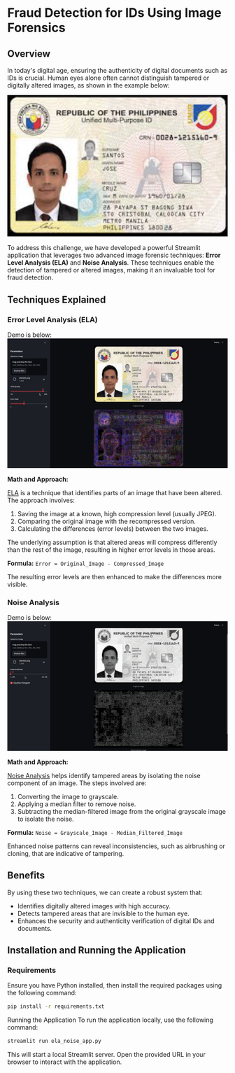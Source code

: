 # Fraud Detection for IDs Using Image Forensics

## Overview

In today's digital age, ensuring the authenticity of digital documents such as IDs is crucial. Human eyes alone often cannot distinguish tampered or digitally altered images, as shown in the example below:

![Altered Image](media/altered1.png)

To address this challenge, we have developed a powerful Streamlit application that leverages two advanced image forensic techniques: **Error Level Analysis (ELA)** and **Noise Analysis**. These techniques enable the detection of tampered or altered images, making it an invaluable tool for fraud detection.

## Techniques Explained

### Error Level Analysis (ELA)
Demo is below:  
![ELA Demo](media/ela_demo.gif)

**Math and Approach:**

[ELA](https://www.researchgate.net/publication/373404409_Error_level_analysis_ELA) is a technique that identifies parts of an image that have been altered. The approach involves:
1. Saving the image at a known, high compression level (usually JPEG).
2. Comparing the original image with the recompressed version.
3. Calculating the differences (error levels) between the two images.

The underlying assumption is that altered areas will compress differently than the rest of the image, resulting in higher error levels in those areas.

**Formula:**
`Error = Original_Image - Compressed_Image`
  
The resulting error levels are then enhanced to make the differences more visible.

### Noise Analysis
Demo is below:  
![Noise Analysis Demo](media/noise_demo.gif)

**Math and Approach:**

[Noise Analysis](https://www.researchgate.net/publication/314910257_Image_Noise_and_Digital_Image_Forensics) helps identify tampered areas by isolating the noise component of an image. The steps involved are:
1. Converting the image to grayscale.
2. Applying a median filter to remove noise.
3. Subtracting the median-filtered image from the original grayscale image to isolate the noise.

**Formula:**
`Noise = Grayscale_Image - Median_Filtered_Image`
  
Enhanced noise patterns can reveal inconsistencies, such as airbrushing or cloning, that are indicative of tampering.

## Benefits

By using these two techniques, we can create a robust system that:
- Identifies digitally altered images with high accuracy.
- Detects tampered areas that are invisible to the human eye.
- Enhances the security and authenticity verification of digital IDs and documents.

## Installation and Running the Application

### Requirements

Ensure you have Python installed, then install the required packages using the following command:
```bash
pip install -r requirements.txt
```
Running the Application
To run the application locally, use the following command:

```bash
streamlit run ela_noise_app.py
```
This will start a local Streamlit server. Open the provided URL in your browser to interact with the application.
